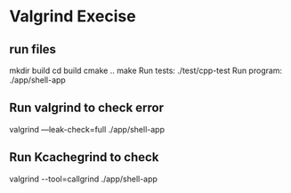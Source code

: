 # Valgrind Execise

## run files
mkdir build
cd build
cmake ..
make
Run tests: ./test/cpp-test
Run program: ./app/shell-app

## Run valgrind to check error

valgrind —leak-check=full ./app/shell-app

## Run Kcachegrind to check

valgrind --tool=callgrind ./app/shell-app
